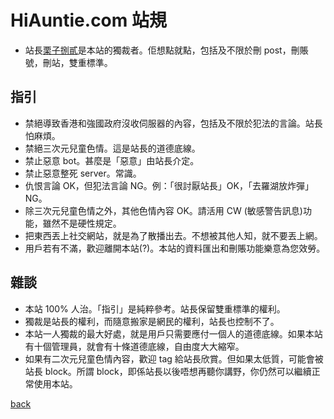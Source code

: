 # HiAuntie.com 站規

* 站長[栗子捌貳](https://hiauntie.com/@luzi82)是本站的獨裁者。佢想點就點，包括及不限於刪 post，刪賬號，刪站，雙重標準。

## 指引

* 禁絕導致香港和強國政府沒收伺服器的內容，包括及不限於犯法的言論。站長怕麻煩。
* 禁絕三次元兒童色情。這是站長的道德底線。
* 禁止惡意 bot。甚麼是「惡意」由站長介定。
* 禁止惡意整死 server。常識。
* 仇恨言論 OK，但犯法言論 NG。例：「很討厭站長」OK，「去羅湖放炸彈」NG。
* 除三次元兒童色情之外，其他色情內容 OK。請活用 CW (敏感警告訊息)功能，雖然不是硬性規定。
* 把東西丟上社交網站，就是為了散播出去。不想被其他人知，就不要丟上網。
* 用戶若有不滿，歡迎離開本站(?)。本站的資料匯出和刪賬功能樂意為您效勞。

## 雜談

* 本站 100% 人治。「指引」是純粹參考。站長保留雙重標準的權利。
* 獨裁是站長的權利，而隨意搬家是網民的權利，站長也控制不了。
* 本站一人獨裁的最大好處，就是用戶只需要應付一個人的道德底線。如果本站有十個管理員，就會有十條道德底線，自由度大大縮窄。
* 如果有二次元兒童色情內容，歡迎 tag 給站長欣賞。但如果太低質，可能會被站長 block。所謂 block，即係站長以後唔想再聽你講野，你仍然可以繼續正常使用本站。

[back](index.md)
